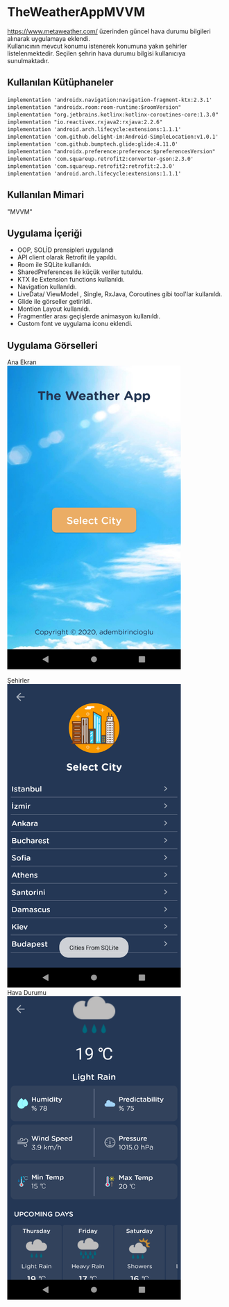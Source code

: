 # TheWeatherAppMVVM
https://www.metaweather.com/ üzerinden güncel hava durumu bilgileri alınarak uygulamaya eklendi.<br/>
Kullanıcının mevcut konumu istenerek konumuna yakın şehirler listelenmektedir. Seçilen şehrin hava durumu bilgisi kullanıcıya sunulmaktadır.<br/>

## Kullanılan Kütüphaneler
`implementation 'androidx.navigation:navigation-fragment-ktx:2.3.1'`<br/>
`implementation "androidx.room:room-runtime:$roomVersion"`<br/>
`implementation "org.jetbrains.kotlinx:kotlinx-coroutines-core:1.3.0"`<br/>
`implementation "io.reactivex.rxjava2:rxjava:2.2.6"`<br/>
`implementation 'android.arch.lifecycle:extensions:1.1.1'`<br/>
`implementation 'com.github.delight-im:Android-SimpleLocation:v1.0.1'`<br/>
`implementation 'com.github.bumptech.glide:glide:4.11.0'`<br/>
`implementation "androidx.preference:preference:$preferencesVersion"`<br/>
`implementation 'com.squareup.retrofit2:converter-gson:2.3.0'`<br/>
`implementation 'com.squareup.retrofit2:retrofit:2.3.0'`<br/>
`implementation 'android.arch.lifecycle:extensions:1.1.1'`<br/>

## Kullanılan Mimari 
"MVVM"<br/>

## Uygulama İçeriği

- OOP, SOLİD prensipleri uygulandı<br/>
- API client olarak Retrofit ile yapıldı.<br/>
- Room ile SQLite kullanıldı.<br/>
- SharedPreferences ile küçük veriler tutuldu.<br/>
- KTX ile Extension functions kullanıldı.<br/>
- Navigation kullanıldı.<br/>
- LiveData/ ViewModel , Single, RxJava, Coroutines gibi tool'lar kullanıldı.<br/>
- Glide ile görseller getirildi.<br/>
- Montion Layout kullanıldı.<br/>
- Fragmentler arası geçişlerde animasyon kullanıldı.<br/>
- Custom font ve uygulama iconu eklendi.<br/>

## Uygulama Görselleri
Ana Ekran<br/>
<img src="https://github.com/birincioglu1/TheWeatherAppMVVM/blob/master/app/src/main/res/drawable-v24/screen_main.png" width="400" height="700"><br/>

Şehirler<br/>
<img src="https://github.com/birincioglu1/TheWeatherAppMVVM/blob/master/app/src/main/res/drawable-v24/screen_city.png" width="400" height="700"><br/>
Hava Durumu<br/>
<img src="https://github.com/birincioglu1/TheWeatherAppMVVM/blob/master/app/src/main/res/drawable-v24/screen_detail.png" width="400" height="700">
